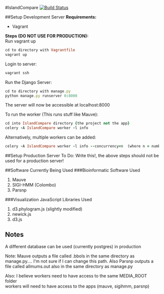 #IslandCompare
 [![Build Status](https://travis-ci.com/brinkmanlab/IslandCompare.svg?token=SoRFeR6YxfonSdfpVcpV&branch=dev)](https://travis-ci.com/brinkmanlab/IslandCompare)

##Setup Development Server
**Requirements:**
- Vagrant

**Steps (DO NOT USE FOR PRODUCTION):**  
Run vagrant up  
``` ruby
cd to directory with Vagrantfile
vagrant up
```
Login to server:  
``` ruby
vagrant ssh
```
Run the Django Server:
``` ruby
cd to directory with manage.py
python manage.py runserver 0:8000
```
The server will now be accessible at localhost:8000  

To run the worker (This runs stuff like Mauve):  
``` ruby
cd into IslandCompare directory {the project not the app}
celery -A IslandCompare worker -l info
```

Alternatively, multiple workers can be added:
```ruby
celery -A IslandCompare worker -l info --concurrency=n  (where n = number of workers)
```
##Setup Production Server
To Do: Write this!, the above steps should not be used for a production server!

##Software Currently Being Used
###Bioinformatic Software Used
1. Mauve
2. SIGI-HMM (Colombo)
3. Parsnp

###Visualization JavaScript Libraries Used
1. d3.phylogram.js (slightly modified)
2. newick.js 
3. d3.js 


## Notes
A different database can be used (currently postgres) in production

Note: Mauve outputs a file called .bbols in the same directory as manage.py.... I'm not sure if I can change this path.
Also Parsnp outputs a file called allmums.out also in the same directory as manage.py

Also: I believe workers need to have access to the same MEDIA_ROOT folder<br>
workers will need to have access to the apps (mauve, sigihmm, parsnp)
